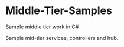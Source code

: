 # Middle-Tier-Samples
Sample middle tier work in C#

Sample mid-tier services, controllers and hub.
